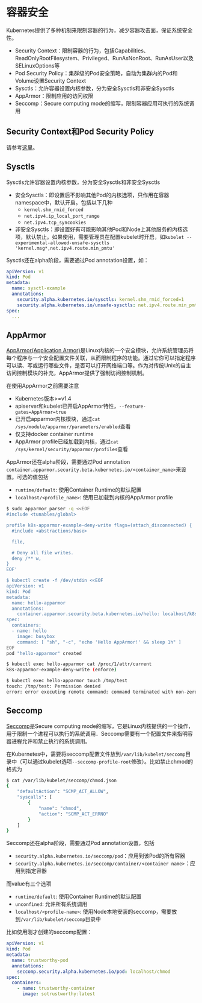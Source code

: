 # 容器安全

Kubernetes提供了多种机制来限制容器的行为，减少容器攻击面，保证系统安全性。

- Security Context：限制容器的行为，包括Capabilities、ReadOnlyRootFilesystem、Privileged、RunAsNonRoot、RunAsUser以及SELinuxOptions等
- Pod Security Policy：集群级的Pod安全策略，自动为集群内的Pod和Volume设置Security Context
- Sysctls：允许容器设置内核参数，分为安全Sysctls和非安全Sysctls
- AppArmor：限制应用的访问权限
- Seccomp：Secure computing mode的缩写，限制容器应用可执行的系统调用

## Security Context和Pod Security Policy

请参考[这里](../concepts/security-context.md)。

## Sysctls

Sysctls允许容器设置内核参数，分为安全Sysctls和非安全Sysctls

- 安全Sysctls：即设置后不影响其他Pod的内核选项，只作用在容器namespace中，默认开启。包括以下几种
  - `kernel.shm_rmid_forced`
  - `net.ipv4.ip_local_port_range`
  - `net.ipv4.tcp_syncookies`
- 非安全Sysctls：即设置好有可能影响其他Pod和Node上其他服务的内核选项，默认禁止。如果使用，需要管理员在配置kubelet时开启，如`kubelet --experimental-allowed-unsafe-sysctls 'kernel.msg*,net.ipv4.route.min_pmtu'`

Sysctls还在alpha阶段，需要通过Pod annotation设置，如：

```yaml
apiVersion: v1
kind: Pod
metadata:
  name: sysctl-example
  annotations:
    security.alpha.kubernetes.io/sysctls: kernel.shm_rmid_forced=1
    security.alpha.kubernetes.io/unsafe-sysctls: net.ipv4.route.min_pmtu=1000,kernel.msgmax=1 2 3
spec:
  ...
```

## AppArmor

[AppArmor(Application Armor)](http://wiki.apparmor.net/index.php/AppArmor_Core_Policy_Reference)是Linux内核的一个安全模块，允许系统管理员将每个程序与一个安全配置文件关联，从而限制程序的功能。通过它你可以指定程序可以读、写或运行哪些文件，是否可以打开网络端口等。作为对传统Unix的自主访问控制模块的补充，AppArmor提供了强制访问控制机制。

在使用AppArmor之前需要注意

- Kubernetes版本>=v1.4
- apiserver和kubelet已开启AppArmor特性，`--feature-gates=AppArmor=true`
- 已开启apparmor内核模块，通过`cat /sys/module/apparmor/parameters/enabled`查看
- 仅支持docker container runtime
- AppArmor profile已经加载到内核，通过`cat /sys/kernel/security/apparmor/profiles`查看

AppArmor还在alpha阶段，需要通过Pod annotation `container.apparmor.security.beta.kubernetes.io/<container_name>`来设置。可选的值包括

- `runtime/default`: 使用Container Runtime的默认配置
- `localhost/<profile_name>`: 使用已加载到内核的AppArmor profile

```sh
$ sudo apparmor_parser -q <<EOF
#include <tunables/global>

profile k8s-apparmor-example-deny-write flags=(attach_disconnected) {
  #include <abstractions/base>

  file,

  # Deny all file writes.
  deny /** w,
}
EOF'

$ kubectl create -f /dev/stdin <<EOF
apiVersion: v1
kind: Pod
metadata:
  name: hello-apparmor
  annotations:
    container.apparmor.security.beta.kubernetes.io/hello: localhost/k8s-apparmor-example-deny-write
spec:
  containers:
  - name: hello
    image: busybox
    command: [ "sh", "-c", "echo 'Hello AppArmor!' && sleep 1h" ]
EOF
pod "hello-apparmor" created

$ kubectl exec hello-apparmor cat /proc/1/attr/current
k8s-apparmor-example-deny-write (enforce)

$ kubectl exec hello-apparmor touch /tmp/test
touch: /tmp/test: Permission denied
error: error executing remote command: command terminated with non-zero exit code: Error executing in Docker Container: 1
```

## Seccomp

[Seccomp](https://www.kernel.org/doc/Documentation/prctl/seccomp_filter.txt)是Secure computing mode的缩写，它是Linux内核提供的一个操作，用于限制一个进程可以执行的系统调用．Seccomp需要有一个配置文件来指明容器进程允许和禁止执行的系统调用。

在Kubernetes中，需要将seccomp配置文件放到`/var/lib/kubelet/seccomp`目录中（可以通过kubelet选项`--seccomp-profile-root`修改）。比如禁止chmod的格式为

```sh
$ cat /var/lib/kubelet/seccomp/chmod.json
{
    "defaultAction": "SCMP_ACT_ALLOW",
    "syscalls": [
        {
            "name": "chmod",
            "action": "SCMP_ACT_ERRNO"
        }
    ]
}
```

Seccomp还在alpha阶段，需要通过Pod annotation设置，包括

- `security.alpha.kubernetes.io/seccomp/pod`：应用到该Pod的所有容器
- `security.alpha.kubernetes.io/seccomp/container/<container name>`：应用到指定容器

而value有三个选项

- `runtime/default`: 使用Container Runtime的默认配置
- `unconfined`: 允许所有系统调用
- `localhost/<profile-name>`: 使用Node本地安装的seccomp，需要放到`/var/lib/kubelet/seccomp`目录中

比如使用刚才创建的seccomp配置：

```yaml
apiVersion: v1
kind: Pod
metadata:
  name: trustworthy-pod
  annotations:
    seccomp.security.alpha.kubernetes.io/pod: localhost/chmod
spec:
  containers:
    - name: trustworthy-container
      image: sotrustworthy:latest
```
